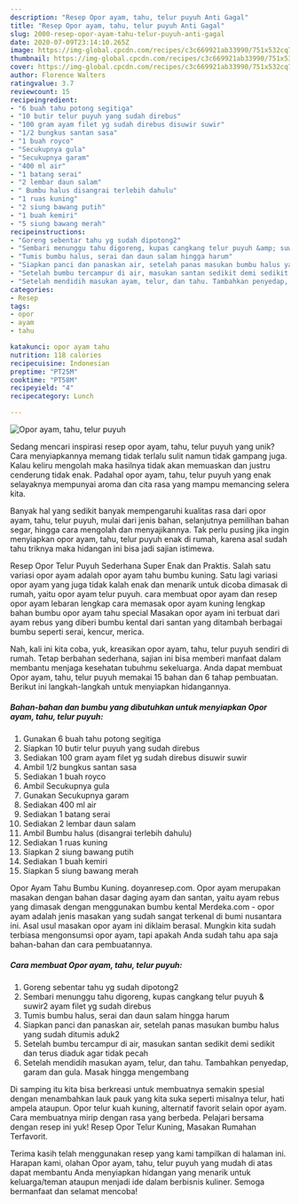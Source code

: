 ```yaml
---
description: "Resep Opor ayam, tahu, telur puyuh Anti Gagal"
title: "Resep Opor ayam, tahu, telur puyuh Anti Gagal"
slug: 2000-resep-opor-ayam-tahu-telur-puyuh-anti-gagal
date: 2020-07-09T23:14:10.265Z
image: https://img-global.cpcdn.com/recipes/c3c669921ab33990/751x532cq70/opor-ayam-tahu-telur-puyuh-foto-resep-utama.jpg
thumbnail: https://img-global.cpcdn.com/recipes/c3c669921ab33990/751x532cq70/opor-ayam-tahu-telur-puyuh-foto-resep-utama.jpg
cover: https://img-global.cpcdn.com/recipes/c3c669921ab33990/751x532cq70/opor-ayam-tahu-telur-puyuh-foto-resep-utama.jpg
author: Florence Walters
ratingvalue: 3.7
reviewcount: 15
recipeingredient:
- "6 buah tahu potong segitiga"
- "10 butir telur puyuh yang sudah direbus"
- "100 gram ayam filet yg sudah direbus disuwir suwir"
- "1/2 bungkus santan sasa"
- "1 buah royco"
- "Secukupnya gula"
- "Secukupnya garam"
- "400 ml air"
- "1 batang serai"
- "2 lembar daun salam"
- " Bumbu halus disangrai terlebih dahulu"
- "1 ruas kuning"
- "2 siung bawang putih"
- "1 buah kemiri"
- "5 siung bawang merah"
recipeinstructions:
- "Goreng sebentar tahu yg sudah dipotong2"
- "Sembari menunggu tahu digoreng, kupas cangkang telur puyuh &amp; suwir2 ayam filet yg sudah direbus"
- "Tumis bumbu halus, serai dan daun salam hingga harum"
- "Siapkan panci dan panaskan air, setelah panas masukan bumbu halus yang sudah ditumis aduk2"
- "Setelah bumbu tercampur di air, masukan santan sedikit demi sedikit dan terus diaduk agar tidak pecah"
- "Setelah mendidih masukan ayam, telur, dan tahu. Tambahkan penyedap, garam dan gula. Masak hingga mengembang"
categories:
- Resep
tags:
- opor
- ayam
- tahu

katakunci: opor ayam tahu 
nutrition: 118 calories
recipecuisine: Indonesian
preptime: "PT25M"
cooktime: "PT58M"
recipeyield: "4"
recipecategory: Lunch

---
```



![Opor ayam, tahu, telur puyuh](https://img-global.cpcdn.com/recipes/c3c669921ab33990/751x532cq70/opor-ayam-tahu-telur-puyuh-foto-resep-utama.jpg)

Sedang mencari inspirasi resep opor ayam, tahu, telur puyuh yang unik? Cara menyiapkannya memang tidak terlalu sulit namun tidak gampang juga. Kalau keliru mengolah maka hasilnya tidak akan memuaskan dan justru cenderung tidak enak. Padahal opor ayam, tahu, telur puyuh yang enak selayaknya mempunyai aroma dan cita rasa yang mampu memancing selera kita.

Banyak hal yang sedikit banyak mempengaruhi kualitas rasa dari opor ayam, tahu, telur puyuh, mulai dari jenis bahan, selanjutnya pemilihan bahan segar, hingga cara mengolah dan menyajikannya. Tak perlu pusing jika ingin menyiapkan opor ayam, tahu, telur puyuh enak di rumah, karena asal sudah tahu triknya maka hidangan ini bisa jadi sajian istimewa.

Resep Opor Telur Puyuh Sederhana Super Enak dan Praktis. Salah satu variasi opor ayam adalah opor ayam tahu bumbu kuning. Satu lagi variasi opor ayam yang juga tidak kalah enak dan menarik untuk dicoba dimasak di rumah, yaitu opor ayam telur puyuh. cara membuat opor ayam dan resep opor ayam lebaran lengkap cara memasak opor ayam kuning lengkap bahan bumbu opor ayam tahu special Masakan opor ayam ini terbuat dari ayam rebus yang diberi bumbu kental dari santan yang ditambah berbagai bumbu seperti serai, kencur, merica.


Nah, kali ini kita coba, yuk, kreasikan opor ayam, tahu, telur puyuh sendiri di rumah. Tetap berbahan sederhana, sajian ini bisa memberi manfaat dalam membantu menjaga kesehatan tubuhmu sekeluarga. Anda dapat membuat Opor ayam, tahu, telur puyuh memakai 15 bahan dan 6 tahap pembuatan. Berikut ini langkah-langkah untuk menyiapkan hidangannya.

<!--inarticleads1-->

##### Bahan-bahan dan bumbu yang dibutuhkan untuk menyiapkan Opor ayam, tahu, telur puyuh:

1. Gunakan 6 buah tahu potong segitiga
1. Siapkan 10 butir telur puyuh yang sudah direbus
1. Sediakan 100 gram ayam filet yg sudah direbus disuwir suwir
1. Ambil 1/2 bungkus santan sasa
1. Sediakan 1 buah royco
1. Ambil Secukupnya gula
1. Gunakan Secukupnya garam
1. Sediakan 400 ml air
1. Sediakan 1 batang serai
1. Sediakan 2 lembar daun salam
1. Ambil  Bumbu halus (disangrai terlebih dahulu)
1. Sediakan 1 ruas kuning
1. Siapkan 2 siung bawang putih
1. Sediakan 1 buah kemiri
1. Siapkan 5 siung bawang merah


Opor Ayam Tahu Bumbu Kuning. doyanresep.com. Opor ayam merupakan masakan dengan bahan dasar daging ayam dan santan, yaitu ayam rebus yang dimasak dengan menggunakan bumbu kental Merdeka.com - opor ayam adalah jenis masakan yang sudah sangat terkenal di bumi nusantara ini. Asal usul masakan opor ayam ini diklaim berasal. Mungkin kita sudah terbiasa mengonsumsi opor ayam, tapi apakah Anda sudah tahu apa saja bahan-bahan dan cara pembuatannya. 

<!--inarticleads2-->

##### Cara membuat Opor ayam, tahu, telur puyuh:

1. Goreng sebentar tahu yg sudah dipotong2
1. Sembari menunggu tahu digoreng, kupas cangkang telur puyuh &amp; suwir2 ayam filet yg sudah direbus
1. Tumis bumbu halus, serai dan daun salam hingga harum
1. Siapkan panci dan panaskan air, setelah panas masukan bumbu halus yang sudah ditumis aduk2
1. Setelah bumbu tercampur di air, masukan santan sedikit demi sedikit dan terus diaduk agar tidak pecah
1. Setelah mendidih masukan ayam, telur, dan tahu. Tambahkan penyedap, garam dan gula. Masak hingga mengembang


Di samping itu kita bisa berkreasi untuk membuatnya semakin spesial dengan menambahkan lauk pauk yang kita suka seperti misalnya telur, hati ampela ataupun. Opor telur kuah kuning, alternatif favorit selain opor ayam. Cara membuatnya mirip dengan rasa yang berbeda. Pelajari bersama dengan resep ini yuk! Resep Opor Telur Kuning, Masakan Rumahan Terfavorit. 

Terima kasih telah menggunakan resep yang kami tampilkan di halaman ini. Harapan kami, olahan Opor ayam, tahu, telur puyuh yang mudah di atas dapat membantu Anda menyiapkan hidangan yang menarik untuk keluarga/teman ataupun menjadi ide dalam berbisnis kuliner. Semoga bermanfaat dan selamat mencoba!
